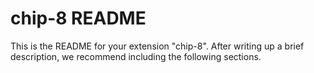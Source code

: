 # chip-8 README

This is the README for your extension "chip-8". After writing up a brief description, we recommend including the following sections.

